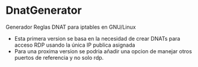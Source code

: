 # DnatGenerator
Generador Reglas DNAT para iptables en GNU/Linux
* Esta primera version se basa en la necesidad de crear DNATs para acceso RDP usando la única IP publica asignada
* Para una proxima version se podria añadir una opcion de manejar otros puertos de referencia y no solo rdp.
